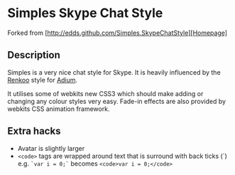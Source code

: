 # Simples Skype Chat Style
Forked from [http://edds.github.com/Simples.SkypeChatStyle][Homepage]

## Description

Simples is a very nice chat style for Skype. It is heavily influenced by the [Renkoo][Renkoo] style for [Adium][Adium]. 

It utilises some of webkits new CSS3 which should make adding or changing any colour styles very easy. Fade-in effects are also provided by webkits CSS animation framework.

## Extra hacks

* Avatar is slightly larger
* `<code>` tags are wrapped around text that is surround with back ticks (&#96;)  
  e.g. `` `var i = 0;` `` becomes `<code>var i = 0;</code>`

[Homepage]: http://edds.github.com/Simples.SkypeChatStyle/ "The homepage"
[Renkoo]: http://www.adiumxtras.com/index.php?a=xtras&xtra_id=2160
[Adium]: http://www.adium.im
